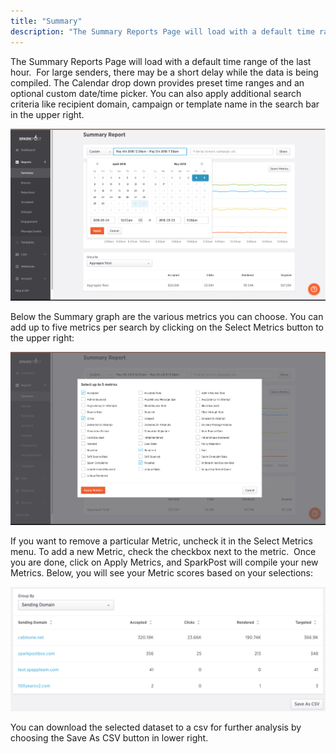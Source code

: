 ```yaml
---
title: "Summary"
description: "The Summary Reports Page will load with a default time range of the last hour. For large senders there may be a short delay while the data is being compiled. The Calendar drop down provides preset time ranges and an optional custom date time picker You..."
---
```


The Summary Reports Page will load with a default time range of the last hour.  For large senders, there may be a short delay while the data is being compiled. The Calendar drop down provides preset time ranges and an optional custom date/time picker. You can also apply additional search criteria like recipient domain, campaign or template name in the search bar in the upper right.

![](media/summary/calendar_original.png)

Below the Summary graph are the various metrics you can choose. You can add up to five metrics per search by clicking on the Select Metrics button to the upper right:

![](media/summary/metrics_original.png)

If you want to remove a particular Metric, uncheck it in the Select Metrics menu. To add a new Metric, check the checkbox next to the metric.  Once you are done, click on Apply Metrics, and SparkPost will compile your new Metrics. Below, you will see your Metric scores based on your selections:

![](media/summary/metrics2_original.png)

You can download the selected dataset to a csv for further analysis by choosing the Save As CSV button in lower right.
